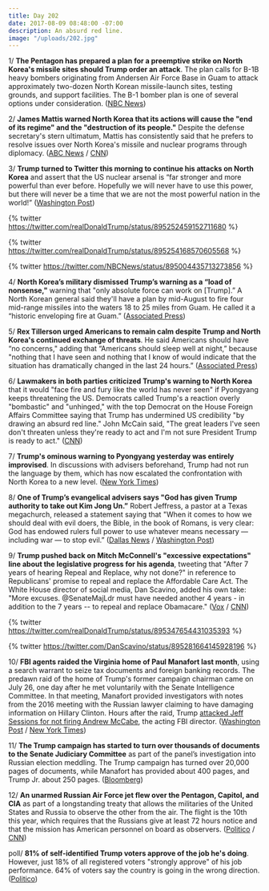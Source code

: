 ```yaml
---
title: Day 202
date: 2017-08-09 08:48:00 -07:00
description: An absurd red line.
image: "/uploads/202.jpg"
---
```


1/ **The Pentagon has prepared a plan for a preemptive strike on North Korea's missile sites should Trump order an attack**. The plan calls for B-1B heavy bombers originating from Andersen Air Force Base in Guam to attack approximately two-dozen North Korean missile-launch sites, testing grounds, and support facilities. The B-1 bomber plan is one of several options under consideration. ([NBC News](http://www.nbcnews.com/news/north-korea/b-1-bombers-key-u-s-plan-strike-north-korean-n791221))

2/ **James Mattis warned North Korea that its actions will cause the "end of its regime" and the "destruction of its people."** Despite the defense secretary's stern ultimatum, Mattis has consistently said that he prefers to resolve issues over North Korea's missile and nuclear programs through diplomacy. ([ABC News](http://abcnews.go.com/International/mattis-warns-north-korea-end-regime-destruction-people/story?id=49116627) / [CNN](http://www.cnn.com/2017/08/09/politics/mattis-pentagon-north-korea/index.html))

3/ **Trump turned to Twitter this morning to continue his attacks on North Korea** and assert that the US nuclear arsenal is “far stronger and more powerful than ever before. Hopefully we will never have to use this power, but there will never be a time that we are not the most powerful nation in the world!” ([Washington Post](https://www.washingtonpost.com/news/post-politics/wp/2017/08/09/trump-warns-that-u-s-nuclear-arsenal-is-more-powerful-than-ever-before/))

{% twitter https://twitter.com/realDonaldTrump/status/895252459152711680 %}

{% twitter https://twitter.com/realDonaldTrump/status/895254168570605568 %}

{% twitter https://twitter.com/NBCNews/status/895004435713273856 %}

4/ **North Korea’s military dismissed Trump’s warning as a “load of nonsense,"** warning that "only absolute force can work on \[Trump\].” A North Korean general said they'll have a plan by mid-August to fire four mid-range missiles into the waters 18 to 25 miles from Guam. He called it a “historic enveloping fire at Guam.” ([Associated Press](https://apnews.com/931769550f3b433ca64f6c5e633da23b/NKorea-dismisses-Trump's-threat,-warns-of-'absolute-force'))

5/ **Rex Tillerson urged Americans to remain calm despite Trump and North Korea's continued exchange of threats**. He said Americans should have “no concerns," adding that “Americans should sleep well at night,” because "nothing that I have seen and nothing that I know of would indicate that the situation has dramatically changed in the last 24 hours.” ([Associated Press](https://apnews.com/931769550f3b433ca64f6c5e633da23b/Tillerson-urges-calm-on-North-Korea,-says-no-imminent-threat))

6/ **Lawmakers in both parties criticized Trump's warning to North Korea** that it would "face fire and fury like the world has never seen" if Pyongyang keeps threatening the US. Democrats called Trump's a reaction overly "bombastic" and "unhinged," with the top Democrat on the House Foreign Affairs Committee saying that Trump has undermined US credibility "by drawing an absurd red line." John McCain said, "The great leaders I've seen don't threaten unless they're ready to act and I'm not sure President Trump is ready to act." ([CNN](http://www.cnn.com/2017/08/08/politics/lawmakers-trump-fire-fury-north-korea-mccain/))

7/ **Trump's ominous warning to Pyongyang yesterday was entirely improvised**. In discussions with advisers beforehand, Trump had not run the language by them, which has now escalated the confrontation with North Korea to a new level. ([New York Times](https://www.nytimes.com/2017/08/09/us/politics/trump-north-korea.html))

8/ **One of Trump’s evangelical advisers says "God has given Trump authority to take out Kim Jong Un.”** Robert Jeffress, a pastor at a Texas megachurch, released a statement saying that "When it comes to how we should deal with evil doers, the Bible, in the book of Romans, is very clear: God has endowed rulers full power to use whatever means necessary — including war — to stop evil.” ([Dallas News](https://www.dallasnews.com/life/faith/2017/08/08/first-baptists-robert-jeffress-god-given-trump-authority-take-kim-jong-un) / [Washington Post](https://www.washingtonpost.com/news/acts-of-faith/wp/2017/08/08/god-has-given-trump-authority-to-take-out-kim-jong-un-evangelical-adviser-says/))

9/ **Trump pushed back on Mitch McConnell's "excessive expectations" line about the legislative progress for his agenda**, tweeting that "After 7 years of hearing Repeal and Replace, why not done?" in reference to Republicans' promise to repeal and replace the Affordable Care Act. The White House director of social media, Dan Scavino, added his own take: "More excuses. @SenateMajLdr must have needed another 4 years - in addition to the 7 years -- to repeal and replace Obamacare." ([Vox](https://www.vox.com/policy-and-politics/2017/8/9/16118536/mitch-mcconnell-scavino-trump) / [CNN](http://www.cnn.com/2017/08/09/politics/mitch-mcconnell-dan-scavino/))

{% twitter https://twitter.com/realDonaldTrump/status/895347654431035393 %}

{% twitter https://twitter.com/DanScavino/status/895281664145928196  %}

10/ **FBI agents raided the Virginia home of Paul Manafort last month**, using a search warrant to seize tax documents and foreign banking records. The predawn raid of the home of Trump's former campaign chairman came on July 26, one day after he met voluntarily with the Senate Intelligence Committee. In that meeting, Manafort provided investigators with notes from the 2016 meeting with the Russian lawyer claiming to have damaging information on Hillary Clinton. Hours after the raid, Trump [attacked Jeff Sessions for not firing Andrew McCabe](https://whatthefuckjusthappenedtoday.com/2017/07/26/day-188/#7-trump-attacked-jeff-sessions-for-n), the acting FBI director. ([Washington Post](https://www.washingtonpost.com/politics/fbi-conducted-predawn-raid-of-former-trump-campaign-chairman-manaforts-home/2017/08/09/5879fa9c-7c45-11e7-9d08-b79f191668ed_story.html) / [New York Times](https://www.nytimes.com/2017/08/09/us/politics/paul-manafort-home-search-mueller.html))

11/ **The Trump campaign has started to turn over thousands of documents to the Senate Judiciary Committee** as part of the panel’s investigation into Russian election meddling. The Trump campaign has turned over 20,000 pages of documents, while Manafort has provided about 400 pages, and Trump Jr. about 250 pages. ([Bloomberg](https://www.bloomberg.com/news/articles/2017-08-08/trump-campaign-turns-over-thousands-of-documents-in-russia-probe))

12/ **An unarmed Russian Air Force jet flew over the Pentagon, Capitol, and CIA** as part of a longstanding treaty that allows the militaries of the United States and Russia to observe the other from the air. The flight is the 10th this year, which requires that the Russians give at least 72 hours notice and that the mission has American personnel on board as observers. ([Politico](http://www.politico.com/story/2017/08/09/russia-military-spy-plane-dc-241455) / [CNN](http://www.cnn.com/2017/08/09/us/russian-air-force-tu154-overflight-dc/index.html))

poll/ **81% of self-identified Trump voters approve of the job he's doing**. However, just 18% of all registered voters "strongly approve" of his job performance. 64% of voters say the country is going in the wrong direction. ([Politico](http://www.politico.com/story/2017/08/09/trump-polls-base-polling-241425))